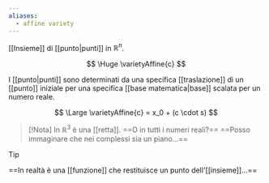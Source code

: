 ```yaml
---
aliases:
  - affine variety
---
```

[[Insieme]] di [[punto|punti]] in $\mathbb{R}^n$.

$$
\Huge
\varietyAffine{c}
$$

I [[punto|punti]] sono determinati da una specifica [[traslazione]] di un [[punto]] iniziale per una specifica [[base matematica|base]] scalata per un numero reale.

$$
\Large
\varietyAffine{c} = x_0 + (c \cdot s) 
$$

> [!Nota]
> In $\mathbb{R}^3$ è una [[retta]]. ==O in tutti i numeri reali?== ==Posso immaginare che nei complessi sia un piano...==

> [!Tip]
> ==In realtà è una [[funzione]] che restituisce un punto dell'[[insieme]]...==
